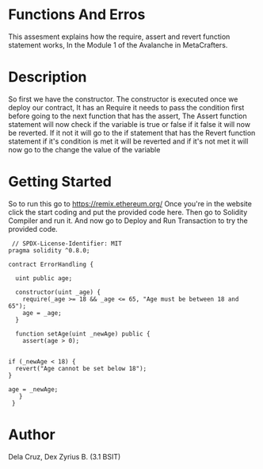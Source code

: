 # Functions And Erros
This assesment explains how the require, assert and revert function statement works, In the Module 1 of the Avalanche in MetaCrafters.

# Description
So first we have the constructor. The constructor is executed once we deploy our contract, It has an Require it needs to pass the condition first before going to the next function that has the assert, The Assert function statement will now check if the variable is true or false if it false it will now be reverted. If it not it will go to the if statement that has the Revert function statement if it's condition is met it will be reverted and if it's not met it will now go to the change the value of the variable

# Getting Started 
So to run this go to https://remix.ethereum.org/ 
Once you're in the website click the start coding and put the provided code here. Then go to Solidity Compiler and run it. And now go to Deploy and Run Transaction to try the provided code.

     // SPDX-License-Identifier: MIT
    pragma solidity ^0.8.0;
    
    contract ErrorHandling {
    
      uint public age;
    
      constructor(uint _age) {
        require(_age >= 18 && _age <= 65, "Age must be between 18 and 65");
        age = _age;
      }
    
      function setAge(uint _newAge) public {
        assert(age > 0);

    
    if (_newAge < 18) {
      revert("Age cannot be set below 18");
    }

    age = _newAge;
       }
     }


# Author 
Dela Cruz, Dex Zyrius B. (3.1 BSIT)
